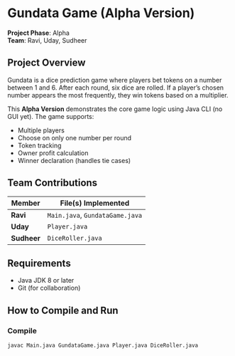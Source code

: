 # Gundata Game (Alpha Version)

**Project Phase**: Alpha  
**Team**: Ravi, Uday, Sudheer  

## Project Overview

Gundata is a dice prediction game where players bet tokens on a number between 1 and 6. After each round, six dice are rolled. If a player’s chosen number appears the most frequently, they win tokens based on a multiplier.

This **Alpha Version** demonstrates the core game logic using Java CLI (no GUI yet). The game supports:
- Multiple players
- Choose on only one number per round
- Token tracking
- Owner profit calculation
- Winner declaration (handles tie cases)

## Team Contributions

| Member   | File(s) Implemented            |
|----------|--------------------------------|
| **Ravi**   | `Main.java`, `GundataGame.java` |
| **Uday**   | `Player.java`                  |
| **Sudheer**| `DiceRoller.java`              |

## Requirements

- Java JDK 8 or later  
- Git (for collaboration)  

## How to Compile and Run

### Compile
```bash
javac Main.java GundataGame.java Player.java DiceRoller.java
